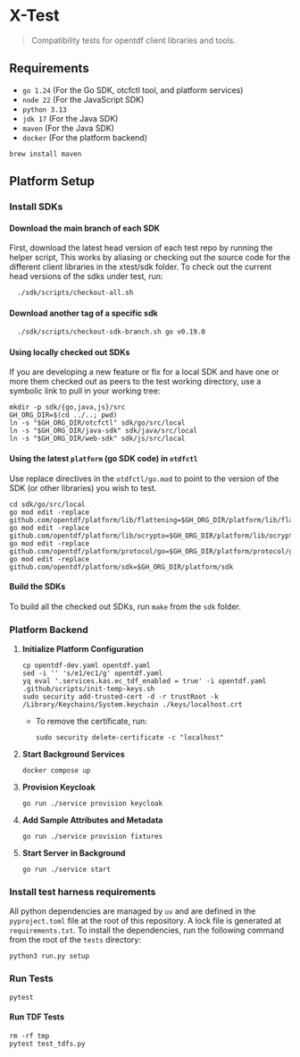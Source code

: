 # X-Test

> Compatibility tests for opentdf client libraries and tools.

## Requirements

- `go 1.24` (For the Go SDK, otcfctl tool, and platform services)
- `node 22` (For the JavaScript SDK)
- `python 3.13`
- `jdk 17` (For the Java SDK)
- `maven` (For the Java SDK)
- `docker` (For the platform backend)

```shell
brew install maven
```

## Platform Setup

### Install SDKs

#### Download the main branch of each SDK

First, download the latest head version of each test repo by running the helper script, 
This works by aliasing or checking out the source code for the different client libraries in the xtest/sdk folder.
To check out the current head versions of the sdks under test, run:

```sh
  ./sdk/scripts/checkout-all.sh
```

#### Download another tag of a specific sdk

```sh
  ./sdk/scripts/checkout-sdk-branch.sh go v0.19.0
```


#### Using locally checked out SDKs

If you are developing a new feature or fix for a local SDK
and have one or more them checked out as peers to the test working directory,
use a symbolic link to pull in your working tree:

```shell
mkdir -p sdk/{go,java,js}/src
GH_ORG_DIR=$(cd ../..; pwd)
ln -s "$GH_ORG_DIR/otcfctl" sdk/go/src/local
ln -s "$GH_ORG_DIR/java-sdk" sdk/java/src/local
ln -s "$GH_ORG_DIR/web-sdk" sdk/js/src/local
```

#### Using the latest `platform` (go SDK code) in `otdfctl`

Use replace directives in the `otdfctl/go.mod` to point to the version of the SDK (or other libraries) you wish to test.

```shell
cd sdk/go/src/local
go mod edit -replace github.com/opentdf/platform/lib/flattening=$GH_ORG_DIR/platform/lib/flattening
go mod edit -replace github.com/opentdf/platform/lib/ocrypto=$GH_ORG_DIR/platform/lib/ocrypto
go mod edit -replace github.com/opentdf/platform/protocol/go=$GH_ORG_DIR/platform/protocol/go
go mod edit -replace github.com/opentdf/platform/sdk=$GH_ORG_DIR/platform/sdk
```

#### Build the SDKs

To build all the checked out SDKs, run `make` from the `sdk` folder.

### Platform Backend

1. **Initialize Platform Configuration**
   ```shell
   cp opentdf-dev.yaml opentdf.yaml
   sed -i '' 's/e1/ec1/g' opentdf.yaml
   yq eval '.services.kas.ec_tdf_enabled = true' -i opentdf.yaml
   .github/scripts/init-temp-keys.sh
   sudo security add-trusted-cert -d -r trustRoot -k /Library/Keychains/System.keychain ./keys/localhost.crt
   ```
   - To remove the certificate, run:
     ```shell
     sudo security delete-certificate -c "localhost"
     ```
2. **Start Background Services**
   ```shell
   docker compose up
   ```
3. **Provision Keycloak**
   ```shell
   go run ./service provision keycloak
   ```
4. **Add Sample Attributes and Metadata**
   ```shell
   go run ./service provision fixtures
   ```
5. **Start Server in Background**
   ```shell
   go run ./service start
   ```

### Install test harness requirements

All python dependencies are managed by `uv` and are defined in the `pyproject.toml` file at the root of this repository. A lock file is generated at `requirements.txt`. To install the dependencies, run the following command from the root of the `tests` directory:

```shell
python3 run.py setup
```

### Run Tests

```shell
pytest
```

#### Run TDF Tests

```shell
rm -rf tmp
pytest test_tdfs.py
```
